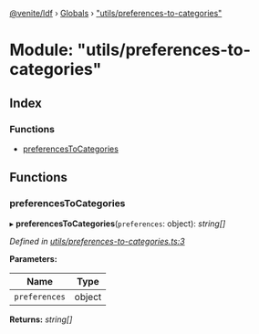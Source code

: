 [@venite/ldf](../README.md) › [Globals](../globals.md) › ["utils/preferences-to-categories"](_utils_preferences_to_categories_.md)

# Module: "utils/preferences-to-categories"

## Index

### Functions

* [preferencesToCategories](_utils_preferences_to_categories_.md#preferencestocategories)

## Functions

###  preferencesToCategories

▸ **preferencesToCategories**(`preferences`: object): *string[]*

*Defined in [utils/preferences-to-categories.ts:3](https://github.com/gbj/venite/blob/b189404/ldf/src/utils/preferences-to-categories.ts#L3)*

**Parameters:**

Name | Type |
------ | ------ |
`preferences` | object |

**Returns:** *string[]*
